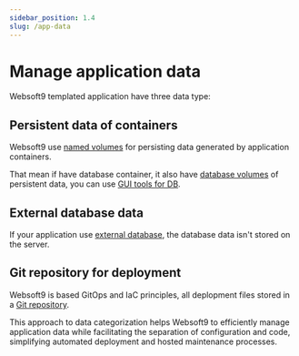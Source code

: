 ```yaml
---
sidebar_position: 1.4
slug: /app-data
---
```


# Manage application data

Websoft9 templated application have three data type: 

## Persistent data of containers

Websoft9 use [named volumes](./app-getdetail#volumes) for persisting data generated by application containers.   

That mean if have database container, it also have [database volumes](./app-getdetail#db) of persistent data, you can use [GUI tools for DB](./connectdb).

## External database data

If your application use [external database](./app-getdetail#db), the database data isn't stored on the server.  

## Git repository for deployment

Websoft9 is based GitOps and IaC principles, all deplopment files stored in a [Git repository](./app-compose). 


This approach to data categorization helps Websoft9 to efficiently manage application data while facilitating the separation of configuration and code, simplifying automated deployment and hosted maintenance processes.  